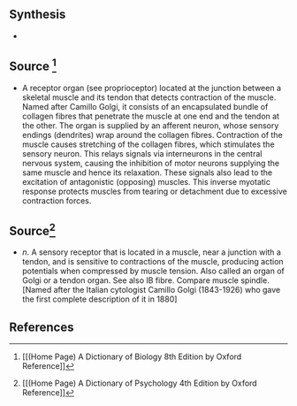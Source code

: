 ## Synthesis
- 
## Source [^1]
- A receptor organ (see proprioceptor) located at the junction between a skeletal muscle and its tendon that detects contraction of the muscle. Named after Camillo Golgi, it consists of an encapsulated bundle of collagen fibres that penetrate the muscle at one end and the tendon at the other. The organ is supplied by an afferent neuron, whose sensory endings (dendrites) wrap around the collagen fibres. Contraction of the muscle causes stretching of the collagen fibres, which stimulates the sensory neuron. This relays signals via interneurons in the central nervous system, causing the inhibition of motor neurons supplying the same muscle and hence its relaxation. These signals also lead to the excitation of antagonistic (opposing) muscles. This inverse myotatic response protects muscles from tearing or detachment due to excessive contraction forces.
## Source[^2]
- $n$. A sensory receptor that is located in a muscle, near a junction with a tendon, and is sensitive to contractions of the muscle, producing action potentials when compressed by muscle tension. Also called an organ of Golgi or a tendon organ. See also IB fibre. Compare muscle spindle. \[Named after the Italian cytologist Camillo Golgi (1843-1926) who gave the first complete description of it in 1880]
## References

[^1]: [[(Home Page) A Dictionary of Biology 8th Edition by Oxford Reference]]
[^2]: [[(Home Page) A Dictionary of Psychology 4th Edition by Oxford Reference]]